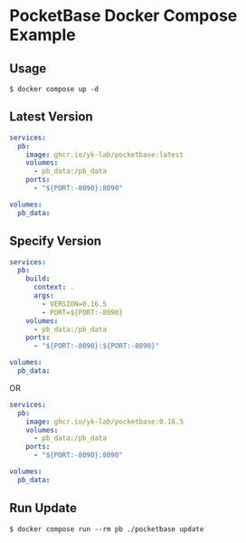 # PocketBase Docker Compose Example

## Usage

```shell-session
$ docker compose up -d
```

## Latest Version

```yaml:compose.yml
services:
  pb:
    image: ghcr.io/yk-lab/pocketbase:latest
    volumes:
      - pb_data:/pb_data
    ports:
      - "${PORT:-8090}:8090"

volumes:
  pb_data:
```

## Specify Version

```yaml:compose.yml
services:
  pb:
    build:
      context: .
      args:
        - VERSION=0.16.5
        - PORT=${PORT:-8090}
    volumes:
      - pb_data:/pb_data
    ports:
      - "${PORT:-8090}:${PORT:-8090}"

volumes:
  pb_data:
```

OR

```yaml:compose.yml
services:
  pb:
    image: ghcr.io/yk-lab/pocketbase:0.16.5
    volumes:
      - pb_data:/pb_data
    ports:
      - "${PORT:-8090}:8090"

volumes:
  pb_data:
```

## Run Update

```shell-session
$ docker compose run --rm pb ./pocketbase update
```

